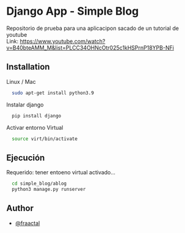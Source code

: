 
# Django App - Simple Blog

Repositorio de prueba para una aplicacipon sacado de un tutorial de youtube  
Link: https://www.youtube.com/watch?v=B40bteAMM_M&list=PLCC34OHNcOtr025c1kHSPrnP18YPB-NFi


## Installation

Linux / Mac

```bash
  sudo apt-get install python3.9
```
 

Instalar django

```bash
  pip install django
```

Activar entorno Virtual

```bash
  source virt/bin/activate
```
## Ejecución

Requerido: tener entoeno virtual activado...

```bash
  cd simple_blog/ablog
  python3 manage.py runserver
```


## Author

- [@fraactal](https://www.github.com/fraactal)

